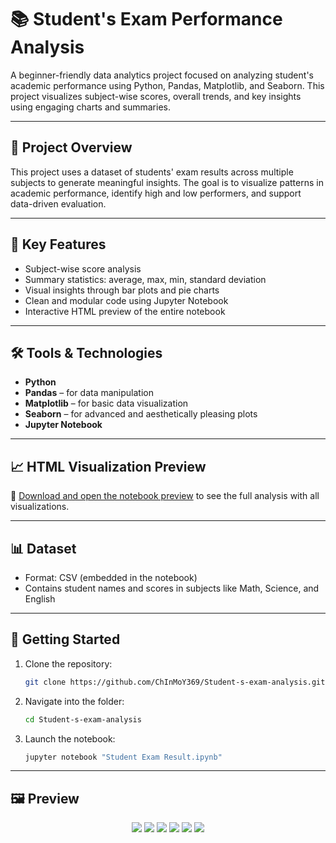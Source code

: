 # 📚 Student's Exam Performance Analysis

A beginner-friendly data analytics project focused on analyzing student's academic performance using Python, Pandas, Matplotlib, and Seaborn. This project visualizes subject-wise scores, overall trends, and key insights using engaging charts and summaries.

---

## 📌 Project Overview

This project uses a dataset of students' exam results across multiple subjects to generate meaningful insights. The goal is to visualize patterns in academic performance, identify high and low performers, and support data-driven evaluation.

---

## 🧠 Key Features

- Subject-wise score analysis
- Summary statistics: average, max, min, standard deviation
- Visual insights through bar plots and pie charts
- Clean and modular code using Jupyter Notebook
- Interactive HTML preview of the entire notebook

---

## 🛠️ Tools & Technologies

- **Python**
- **Pandas** – for data manipulation
- **Matplotlib** – for basic data visualization
- **Seaborn** – for advanced and aesthetically pleasing plots
- **Jupyter Notebook**

---

## 📈 HTML Visualization Preview

📂 [Download and open the notebook preview](Preview/HTML.html) to see the full analysis with all visualizations.

---

## 📊 Dataset

- Format: CSV (embedded in the notebook)
- Contains student names and scores in subjects like Math, Science, and English

---

## 🚀 Getting Started

1. Clone the repository:
   ```bash
   git clone https://github.com/ChInMoY369/Student-s-exam-analysis.git
   ```

2. Navigate into the folder:
   ```bash
   cd Student-s-exam-analysis
   ```

3. Launch the notebook:
   ```bash
   jupyter notebook "Student Exam Result.ipynb"
   ```

---

## 🖼️ Preview

<p align="center">
  <img src="Preview/1.png"/>
  <img src="Preview/2.png"/>
  <img src="Preview/3.png"/>
  <img src="Preview/4.png"/>
  <img src="Preview/5.png"/>
  <img src="Preview/6.png"/>
</p>
